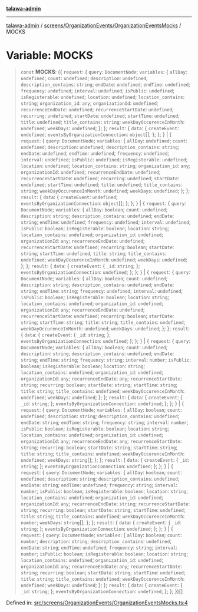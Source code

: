 [**talawa-admin**](../../../../README.md)

***

[talawa-admin](../../../../README.md) / [screens/OrganizationEvents/OrganizationEventsMocks](../README.md) / MOCKS

# Variable: MOCKS

> `const` **MOCKS**: (\{ `request`: \{ `query`: `DocumentNode`; `variables`: \{ `allDay`: `undefined`; `count`: `undefined`; `description`: `undefined`; `description_contains`: `string`; `endDate`: `undefined`; `endTime`: `undefined`; `frequency`: `undefined`; `interval`: `undefined`; `isPublic`: `undefined`; `isRegisterable`: `undefined`; `location`: `undefined`; `location_contains`: `string`; `organization_id`: `any`; `organizationId`: `undefined`; `recurrenceEndDate`: `undefined`; `recurrenceStartDate`: `undefined`; `recurring`: `undefined`; `startDate`: `undefined`; `startTime`: `undefined`; `title`: `undefined`; `title_contains`: `string`; `weekDayOccurenceInMonth`: `undefined`; `weekDays`: `undefined`; \}; \}; `result`: \{ `data`: \{ `createEvent`: `undefined`; `eventsByOrganizationConnection`: `object`[]; \}; \}; \} \| \{ `request`: \{ `query`: `DocumentNode`; `variables`: \{ `allDay`: `undefined`; `count`: `undefined`; `description`: `undefined`; `description_contains`: `string`; `endDate`: `undefined`; `endTime`: `undefined`; `frequency`: `undefined`; `interval`: `undefined`; `isPublic`: `undefined`; `isRegisterable`: `undefined`; `location`: `undefined`; `location_contains`: `string`; `organization_id`: `any`; `organizationId`: `undefined`; `recurrenceEndDate`: `undefined`; `recurrenceStartDate`: `undefined`; `recurring`: `undefined`; `startDate`: `undefined`; `startTime`: `undefined`; `title`: `undefined`; `title_contains`: `string`; `weekDayOccurenceInMonth`: `undefined`; `weekDays`: `undefined`; \}; \}; `result`: \{ `data`: \{ `createEvent`: `undefined`; `eventsByOrganizationConnection`: `object`[]; \}; \}; \} \| \{ `request`: \{ `query`: `DocumentNode`; `variables`: \{ `allDay`: `boolean`; `count`: `undefined`; `description`: `string`; `description_contains`: `undefined`; `endDate`: `string`; `endTime`: `undefined`; `frequency`: `undefined`; `interval`: `undefined`; `isPublic`: `boolean`; `isRegisterable`: `boolean`; `location`: `string`; `location_contains`: `undefined`; `organization_id`: `undefined`; `organizationId`: `any`; `recurrenceEndDate`: `undefined`; `recurrenceStartDate`: `undefined`; `recurring`: `boolean`; `startDate`: `string`; `startTime`: `undefined`; `title`: `string`; `title_contains`: `undefined`; `weekDayOccurenceInMonth`: `undefined`; `weekDays`: `undefined`; \}; \}; `result`: \{ `data`: \{ `createEvent`: \{ `_id`: `string`; \}; `eventsByOrganizationConnection`: `undefined`; \}; \}; \} \| \{ `request`: \{ `query`: `DocumentNode`; `variables`: \{ `allDay`: `boolean`; `count`: `undefined`; `description`: `string`; `description_contains`: `undefined`; `endDate`: `string`; `endTime`: `string`; `frequency`: `undefined`; `interval`: `undefined`; `isPublic`: `boolean`; `isRegisterable`: `boolean`; `location`: `string`; `location_contains`: `undefined`; `organization_id`: `undefined`; `organizationId`: `any`; `recurrenceEndDate`: `undefined`; `recurrenceStartDate`: `undefined`; `recurring`: `boolean`; `startDate`: `string`; `startTime`: `string`; `title`: `string`; `title_contains`: `undefined`; `weekDayOccurenceInMonth`: `undefined`; `weekDays`: `undefined`; \}; \}; `result`: \{ `data`: \{ `createEvent`: \{ `_id`: `string`; \}; `eventsByOrganizationConnection`: `undefined`; \}; \}; \} \| \{ `request`: \{ `query`: `DocumentNode`; `variables`: \{ `allDay`: `boolean`; `count`: `undefined`; `description`: `string`; `description_contains`: `undefined`; `endDate`: `string`; `endTime`: `string`; `frequency`: `string`; `interval`: `number`; `isPublic`: `boolean`; `isRegisterable`: `boolean`; `location`: `string`; `location_contains`: `undefined`; `organization_id`: `undefined`; `organizationId`: `any`; `recurrenceEndDate`: `any`; `recurrenceStartDate`: `string`; `recurring`: `boolean`; `startDate`: `string`; `startTime`: `string`; `title`: `string`; `title_contains`: `undefined`; `weekDayOccurenceInMonth`: `undefined`; `weekDays`: `undefined`; \}; \}; `result`: \{ `data`: \{ `createEvent`: \{ `_id`: `string`; \}; `eventsByOrganizationConnection`: `undefined`; \}; \}; \} \| \{ `request`: \{ `query`: `DocumentNode`; `variables`: \{ `allDay`: `boolean`; `count`: `undefined`; `description`: `string`; `description_contains`: `undefined`; `endDate`: `string`; `endTime`: `string`; `frequency`: `string`; `interval`: `number`; `isPublic`: `boolean`; `isRegisterable`: `boolean`; `location`: `string`; `location_contains`: `undefined`; `organization_id`: `undefined`; `organizationId`: `any`; `recurrenceEndDate`: `any`; `recurrenceStartDate`: `string`; `recurring`: `boolean`; `startDate`: `string`; `startTime`: `string`; `title`: `string`; `title_contains`: `undefined`; `weekDayOccurenceInMonth`: `undefined`; `weekDays`: `string`[]; \}; \}; `result`: \{ `data`: \{ `createEvent`: \{ `_id`: `string`; \}; `eventsByOrganizationConnection`: `undefined`; \}; \}; \} \| \{ `request`: \{ `query`: `DocumentNode`; `variables`: \{ `allDay`: `boolean`; `count`: `undefined`; `description`: `string`; `description_contains`: `undefined`; `endDate`: `string`; `endTime`: `undefined`; `frequency`: `string`; `interval`: `number`; `isPublic`: `boolean`; `isRegisterable`: `boolean`; `location`: `string`; `location_contains`: `undefined`; `organization_id`: `undefined`; `organizationId`: `any`; `recurrenceEndDate`: `string`; `recurrenceStartDate`: `string`; `recurring`: `boolean`; `startDate`: `string`; `startTime`: `undefined`; `title`: `string`; `title_contains`: `undefined`; `weekDayOccurenceInMonth`: `number`; `weekDays`: `string`[]; \}; \}; `result`: \{ `data`: \{ `createEvent`: \{ `_id`: `string`; \}; `eventsByOrganizationConnection`: `undefined`; \}; \}; \} \| \{ `request`: \{ `query`: `DocumentNode`; `variables`: \{ `allDay`: `boolean`; `count`: `number`; `description`: `string`; `description_contains`: `undefined`; `endDate`: `string`; `endTime`: `undefined`; `frequency`: `string`; `interval`: `number`; `isPublic`: `boolean`; `isRegisterable`: `boolean`; `location`: `string`; `location_contains`: `undefined`; `organization_id`: `undefined`; `organizationId`: `any`; `recurrenceEndDate`: `any`; `recurrenceStartDate`: `string`; `recurring`: `boolean`; `startDate`: `string`; `startTime`: `undefined`; `title`: `string`; `title_contains`: `undefined`; `weekDayOccurenceInMonth`: `undefined`; `weekDays`: `undefined`; \}; \}; `result`: \{ `data`: \{ `createEvent`: \{ `_id`: `string`; \}; `eventsByOrganizationConnection`: `undefined`; \}; \}; \})[]

Defined in: [src/screens/OrganizationEvents/OrganizationEventsMocks.ts:4](https://github.com/bint-Eve/talawa-admin/blob/3ea1bc8148fd1f2efa92a17958ea5a5df0d9cc86/src/screens/OrganizationEvents/OrganizationEventsMocks.ts#L4)
